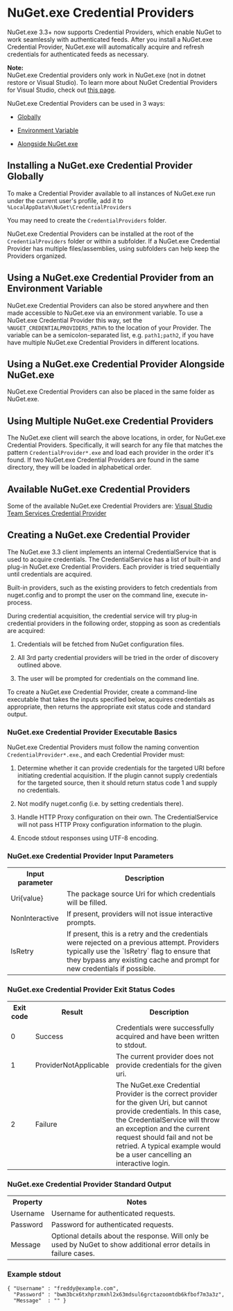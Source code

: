 # NuGet.exe Credential Providers

NuGet.exe 3.3+ now supports Credential Providers, which enable NuGet to work seamlessly with authenticated feeds.
After you install a NuGet.exe Credential Provider, NuGet.exe will automatically acquire and refresh credentials for authenticated feeds as necessary.

<div class="block-callout-info">
    <strong>Note:</strong><br>
    NuGet.exe Credential providers only work in NuGet.exe (not in dotnet restore or Visual Studio).
    To learn more about NuGet Credential Providers for Visual Studio, check out <a href="NuGet-Credential-Providers-for-Visual-Studio" alt="Learn more about NuGet Credential Providers for Visual Studio">this page</a>.
</div>

NuGet.exe Credential Providers can be used in 3 ways:

* [Globally](#installing-a-credential-provider-globally)

* [Environment Variable](#using-a-credential-provider-from-an-environment-variable)

* [Alongside NuGet.exe](#using-a-credential-provider-alongside-nugetexe)

## Installing a NuGet.exe Credential Provider Globally

To make a Credential Provider available to all instances of NuGet.exe run under the current user's profile,
add it to `%LocalAppData%\NuGet\CredentialProviders`

You may need to create the `CredentialProviders` folder.

NuGet.exe Credential Providers can be installed at the root of the `CredentialProviders` folder or within a subfolder. If a NuGet.exe Credential Provider has multiple files/assemblies, using subfolders can help keep the Providers organized.

## Using a NuGet.exe Credential Provider from an Environment Variable

NuGet.exe Credential Providers can also be stored anywhere and then made accessible to NuGet.exe via an environment variable. To use a NuGet.exe Credential Provider this way, set the `%NUGET_CREDENTIALPROVIDERS_PATH%` to the location of your Provider. The variable can be a semicolon-separated list, e.g. `path1;path2`, if you have have multiple NuGet.exe Credential Providers in different locations.

## Using a NuGet.exe Credential Provider Alongside NuGet.exe

NuGet.exe Credential Providers can also be placed in the same folder as NuGet.exe.

## Using Multiple NuGet.exe Credential Providers

The NuGet.exe client will search the above locations, in order, for NuGet.exe Credential Providers. Specifically, it will search for any file that matches the pattern `CredentialProvider*.exe` and load each provider in the order it's found. If two NuGet.exe Credential Providers are found in the same directory, they will be loaded in alphabetical order.

## Available NuGet.exe Credential Providers

Some of the available NuGet.exe Credential Providers are: [Visual Studio Team Services Credential Provider](https://www.visualstudio.com/en-us/docs/package/get-started/nuget/auth#vsts-credential-provider)

## Creating a NuGet.exe Credential Provider

The NuGet.exe 3.3 client implements an internal CredentialService that is used to acquire credentials. The CredentialService has a list of built-in and plug-in NuGet.exe Credential Providers. Each provider is tried sequentially until credentials are acquired.

Built-in providers, such as the existing providers to fetch credentials from nuget.config and to
prompt the user on the command line, execute in-process.

During credential acquisition, the credential service will try plug-in credential providers in the following order, stopping as soon as credentials are acquired:

1. Credentials will be fetched from NuGet configuration files.

2. All 3rd party credential providers will be tried in the order of discovery outlined above.

3. The user will be prompted for credentials on the command line.

To create a NuGet.exe Credential Provider, create a command-line executable that takes the inputs specified below, acquires credentials as appropriate, then returns the appropriate exit status code and standard output.

### NuGet.exe Credential Provider Executable Basics

NuGet.exe Credential Providers must follow the naming convention `CredentialProvider*.exe`., and each Credential Provider must:

1. Determine whether it can provide credentials for the targeted URI before initiating credential acquisition. If the plugin cannot supply credentials for the targeted source, then it should return
   status code 1 and supply no credentials.

2. Not modify nuget.config (i.e. by setting credentials there).

3. Handle HTTP Proxy configuration on their own. The CredentialService will not pass HTTP Proxy configuration information to the plugin.

4. Encode stdout responses using UTF-8 encoding.

### NuGet.exe Credential Provider Input Parameters

<table>
    <th>Input parameter</th>
    <th>Description</th>
    <tr>
        <td>Uri{value}</td>
        <td>The package source Uri for which credentials will be filled.</td>
    </tr>
    <tr>
        <td>NonInteractive</td>
        <td>If present, providers will not issue interactive prompts.</td>
    </tr>
    <tr>
        <td>IsRetry</td>
        <td>If present, this is a retry and the credentials were rejected on a previous attempt. Providers typically use the `IsRetry` flag to ensure that they bypass any existing cache and prompt for new credentials if possible.</td>
    </tr>
</table>

### NuGet.exe Credential Provider Exit Status Codes

<table>
    <th>Exit code</th>
    <th>Result</th>
    <th>Description</th>
    <tr>
        <td>0</td>
        <td>Success</td>
        <td>Credentials were successfully acquired and have been written to stdout.</td>
    </tr>
    <tr>
        <td>1</td>
        <td>ProviderNotApplicable</td>
        <td>The current provider does not provide credentials for the given uri.</td>
    </tr>
    <tr>
        <td>2</td>
        <td>Failure</td>
        <td>The NuGet.exe Credential Provider is the correct provider for the given Uri, but cannot provide credentials. In this case, the CredentialService will throw an exception and the current request should fail and not be retried. A typical example would be a user cancelling an interactive login.</td>
    </tr>
</table>

### NuGet.exe Credential Provider Standard Output

<table>
    <th>Property</th>
    <th>Notes</th>
    <tr>
        <td>Username</td>
        <td>
            Username for authenticated requests.
        </td>
    </tr>
    <tr>
        <td>Password</td>
        <td>Password for authenticated requests.</td>
    </tr>
    <tr>
        <td>Message</td>
        <td>Optional details about the response. Will only be used by NuGet to show additional error details in failure cases.</td>
    </tr>
</table>

### Example stdout

    { "Username" : "freddy@example.com",
      "Password" : "bwm3bcx6txhprzmxhl2x63mdsul6grctazoomtdb6kfbof7m3a3z",
      "Message"  : "" }

